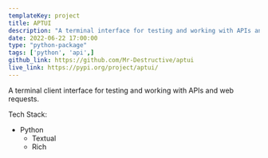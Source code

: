 ```yaml
---
templateKey: project
title: APTUI
description: "A terminal interface for testing and working with APIs and web requests."
date: 2022-06-22 17:00:00
type: "python-package"
tags: ['python', 'api',]
github_link: https://github.com/Mr-Destructive/aptui
live_link: https://pypi.org/project/aptui/
---
```


A terminal client interface for testing and working with APIs and web requests.

Tech Stack:

- Python
    - Textual
    - Rich

